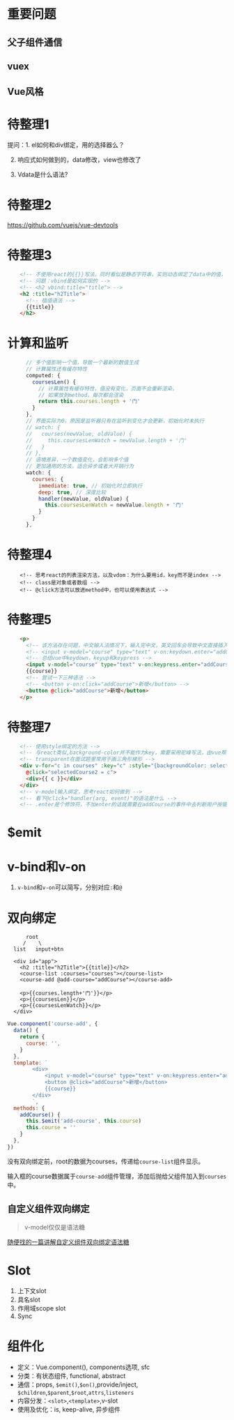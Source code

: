 # 重要问题

## 父子组件通信

## vuex

## Vue风格

# 待整理1

提问：1. el如何和div绑定，用的选择器么？

2. 响应式如何做到的，data修改，view也修改了

3. Vdata是什么语法?

# 待整理2

 https://github.com/vuejs/vue-devtools

# 待整理3

```html
    <!-- 不使用react的{{}}写法，同时看似是静态字符串，实则动态绑定了data中的值，有两种写法，可简写 -->
    <!-- 问题：vbind是如何实现的 -->
    <!-- <h2 vbind:title="title"> -->
    <h2 :title="h2Title">
      <!-- 插值语法 -->
      {{title}}
    </h2>
```

# 计算和监听

```js
      // 多个值影响一个值，导致一个最新的数值生成
      // 计算属性还有缓存特性
      computed: {
        coursesLen() {
          // 计算属性有缓存特性，值没有变化，页面不会重新渲染，
          // 如果放到method，每次都会渲染
          return this.courses.length + '门'
        }
      },
      // 界面实际为0，原因是监听器只有在监听到变化才会更新，初始化时未执行
      // watch: {
      //   courses(newValue, oldValue) {
      //     this.coursesLenWatch = newValue.length + '门'
      //   }
      // },
      // 语境差异，一个数值变化，会影响多个值
      // 更加通用的方法，适合异步或者大开销行为
      watch: {
        courses: {
          immediate: true, // 初始化时立即执行
          deep: true, // 深度比较
          handler(newValue, oldValue) {
            this.coursesLenWatch = newValue.length + '门'
          }
        }
      },
```

# 待整理4

```
    <!-- 思考react的列表渲染方法，以及vdom：为什么要用id，key而不是index -->
    <!-- class是对象或者数组 -->
    <!-- @click方法可以放进method中，也可以使用表达式 -->
```

# 待整理5

```html
    <p>
      <!-- 该方法存在问题，中文输入法情况下，输入完中文，英文回车会导致中文直接插入，例如输入“测试button” -->
      <!-- <input v-model="course" type="text" v-on:keydown.enter="addCourse"/> -->
      <!-- 总结vue中keydown，keyup和keypress -->
      <input v-model="course" type="text" v-on:keypress.enter="addCourse" />
      {{course}}
      <!-- 尝试一下三种语法 -->
      <!-- <button v-on:click="addCourse">新增</button> -->
      <button @click="addCourse">新增</button>
    </p>
```

# 待整理7

```html
    <!-- 使用style绑定的方法 -->
    <!-- 与react类似,background-color并不能作为key，需要采用驼峰写法，由vue帮助解析 -->
    <!-- transparent在面试题里常用于画三角形梯形 -->
    <div v-for="c in courses" :key="c" :style="{backgroundColor: selectedCourse2 === c ? '#aaa' : 'transParent'}"
      @click="selectedCourse2 = c">
      <div>{{ c }}</div>
    </div>
    <!-- v-model输入绑定，思考react如何做到 -->
    <!-- 看下@click="handler(arg, event)"的语法是什么 -->
    <!-- .enter是个修饰符，不加enter的话就需要在addCourse的事件中去判断用户按键 -->
```

# $emit

# v-bind和v-on

1. `v-bind`和`v-on`可以简写，分别对应`:`和`@`

# 双向绑定

          root
         /    \
      list   input+btn

```
  <div id="app">
    <h2 :title="h2Title">{{title}}</h2>
    <course-list :courses="courses"></course-list>
    <course-add @add-course="addCourse"></course-add>

    <p>{{courses.length+'门'}}</p>
    <p>{{coursesLen}}</p>
    <p>{{coursesLenWatch}}</p>
  </div>
```

```js
Vue.component('course-add', {
  data() {
    return {
      course: '',
    }
  },
  template: `
		<div>
			<input v-model="course" type="text" v-on:keypress.enter="addCourse" />
			<button @click="addCourse">新增</button>
			{{course}}
		</div>
		`,
  methods: {
    addCourse() {
      this.$emit('add-course', this.course)
      this.course = ''
    }
  },
})
```

没有双向绑定前，root的数据为courses，传递给`course-list`组件显示。

输入框的course数据属于`course-add`组件管理，添加后抛给父组件加入到`courses`中。

## 自定义组件双向绑定

> v-model仅仅是语法糖

[随便找的一篇讲解自定义组件双向绑定语法糖](https://juejin.cn/post/6884209228849807368)

# Slot

1. 上下文slot
2. 具名slot
3. 作用域scope slot
4. Sync

# 组件化

- 定义：Vue.component(), components选项, sfc
- 分类：有状态组件, functional, abstract
- 通信：props, `$emit()`,`$on()`,provide/inject, `$children`,`$parent`,`$root`,`attrs`,`listeners`
- 内容分发：`<slot>`,`<template>`,v-slot
- 使用及优化：is, keep-alive, 异步组件



